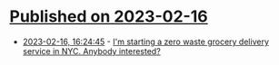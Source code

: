 # [Published on 2023-02-16](index.md)

* [2023-02-16, 16:24:45](https://news.ycombinator.com/item?id=34820768) - [I&#x27;m starting a zero waste grocery delivery service in NYC. Anybody interested?](https://zerowastenyc.shop/)
